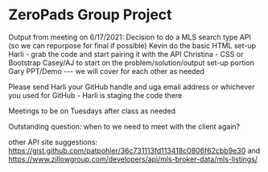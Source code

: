 # ZeroPads Group Project
Output from meeting on 6/17/2021: 
Decision to do a MLS search type API (so we can repurpose for final if possible)
Kevin do the basic HTML set-up 
Harli - grab the code and start pairing it with the API
Christina - CSS or Bootstrap
Casey/AJ to start on the problem/solution/output set-up portion
Gary PPT/Demo 
--- we will cover for each other as needed

Please send Harli your GitHub handle and uga email address or whichever you used for GitHub - Harli is staging the code there

Meetings to be on Tuesdays after class as needed

Outstanding question: when to we need to meet with the client again?

other API site suggestions: https://gist.github.com/patpohler/36c731113fd113418c0806f62cbb9e30 and https://www.zillowgroup.com/developers/api/mls-broker-data/mls-listings/


